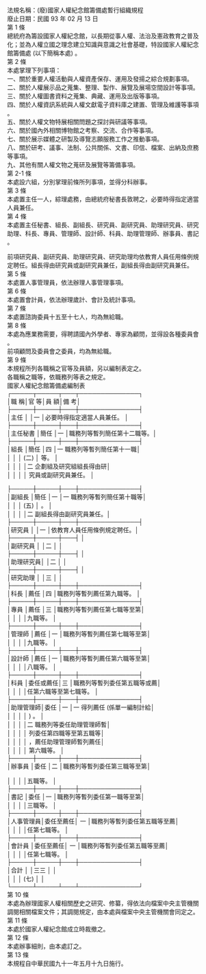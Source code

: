 法規名稱：(廢)國家人權紀念館籌備處暫行組織規程  
廢止日期：民國 93 年 02 月 13 日  
第 1 條  
總統府為籌設國家人權紀念館，以長期從事人權、法治及憲政教育之普及  
化；並為人權立國之理念建立知識與意識之社會基礎，特設國家人權紀念  
館籌備處 (以下簡稱本處) 。  
第 2 條  
本處掌理下列事項：  
一、關於重要人權活動與人權資產保存、運用及發揚之綜合規劃事項。  
二、關於人權展示品之蒐集、整理、製作、展覽及展場空間設計等事項。  
三、關於人權圖書資料之蒐集、典藏、運用及出版等事項。  
四、關於人權資訊系統與人權文獻電子資料庫之建置、管理及維護等事項  
。  
五、關於人權文物特展相關問題之探討與研議等事項。  
六、關於國內外相關博物館之考察、交流、合作等事項。  
七、關於展示媒體之研製及導覽志願服務工作之推動事項。  
八、關於研考、議事、法制、公共關係、文書、印信、檔案、出納及庶務  
等事項。  
九、其他有關人權文物之蒐研及展覽等籌備事項。  
第 2-1 條  
本處設六組，分別掌理前條所列事項，並得分科辦事。  
第 3 條  
本處置主任一人，綜理處務，由總統府秘書長敦聘之，必要時得指定適當  
人員兼任。  
第 4 條  
本處置主任秘書、組長、副組長、研究員、副研究員、助理研究員、研究  
助理、科長、專員、管理師、設計師、科員、助理管理師、辦事員、書記  
。  


前項研究員、副研究員、助理研究員、研究助理均依教育人員任用條例規  
定聘任。組長得由研究員或副研究員兼任，副組長得由副研究員兼任。  
第 5 條  
本處置人事管理員，依法辦理人事管理事項。  
第 6 條  
本處置會計員，依法辦理歲計、會計及統計事項。  
第 7 條  
本處置諮詢委員十五至十七人，均為無給職。  
第 8 條  
本處為應業務需要，得聘請國內外學者、專家為顧問，並得設各種委員會  
。  
前項顧問及委員會之委員，均為無給職。  
第 9 條  
本規程所列各職稱之官等及員額，另以編制表定之。  
各職稱之職等，依職務列等表之規定。  
國家人權紀念館籌備處編制表  
┌─────┬─────┬───┬──────────────┐  
│職 稱│官 等│員 額│備 考│  
├─────┼─────┼───┼──────────────┤  
│主任 │ │一 │必要時得指定適當人員兼任。 │  
├─────┼─────┼───┼──────────────┤  
│主任秘書 │簡任 │一 │職務列等暫列簡任第十二職等。│  
├─────┼─────┼───┼──────────────┤  
│組長 │簡任 │四 │一 職務列等暫列簡任第十一職│  
│ │ │ (二) │ 等。 │  
│ │ │ │二 企劃組及研究組組長得由研│  
│ │ │ │ 究員或副研究員兼任。 │  


├─────┼─────┼───┼──────────────┤  
│副組長 │簡任 │一 │一 職務列等暫列簡任第十職等│  
│ │ │ (五) │ 。 │  
│ │ │ │二 副組長得由副研究員兼任。│  
├─────┼─────┼───┼──────────────┤  
│研究員 │ │一 │依教育人員任用條例規定聘任。│  
├─────┼─────┼───┤ │  
│副研究員 │ │二 │ │  
├─────┼─────┼───┤ │  
│助理研究員│ │二 │ │  
├─────┼─────┼───┤ │  
│研究助理 │ │三 │ │  
├─────┼─────┼───┼──────────────┤  
│科長 │薦任 │四 │職務列等暫列薦任第九職等。 │  
├─────┼─────┼───┼──────────────┤  
│專員 │薦任 │三 │職務列等暫列薦任第七職等至第│  
│ │ │ │九職等。 │  
├─────┼─────┼───┼──────────────┤  
│管理師 │薦任 │一 │職務列等暫列薦任第七職等至第│  
│ │ │ │九職等。 │  
├─────┼─────┼───┼──────────────┤  
│設計師 │薦任 │一 │職務列等暫列薦任第六職等至第│  
│ │ │ │八職等。 │  
├─────┼─────┼───┼──────────────┤  
│科員 │委任或薦任│三 │職務列等暫列委任第五職等或薦│  
│ │ │ │任第六職等至第七職等。 │  
├─────┼─────┼───┼──────────────┤  
│助理管理師│委任 │一 │一 得列薦任 (係單一編制計給│  
│ │ │ │ ) 。 │  
│ │ │ │二 職務列等委任助理管理師暫│  
│ │ │ │ 列委任第四職等至第五職等│  
│ │ │ │ ，薦任助理管理師暫列薦任│  
│ │ │ │ 第六職等。 │  
├─────┼─────┼───┼──────────────┤  
│辦事員 │委任 │二 │職務列等暫列委任第三職等至第│  


│ │ │ │五職等。 │  
├─────┼─────┼───┼──────────────┤  
│書記 │委任 │一 │職務列等暫列委任第一職等至第│  
│ │ │ │三職等。 │  
├─────┼─────┼───┼──────────────┤  
│人事管理員│委任至薦任│ 一 │職務列等暫列委任第五職等至薦│  
│ │ │ │任第七職等。 │  
├─────┼─────┼───┼──────────────┤  
│會計員 │委任至薦任│ 一 │職務列等暫列委任第五職等至薦│  
│ │ │ │任第七職等。 │  
├─────┼─────┼───┼──────────────┤  
│合計 │ │三三 │ │  
│ │ │ (七) │ │  
└─────┴─────┴───┴──────────────┘  
第 10 條  
本處為辦理國家人權相關歷史之研究、修纂，得依法向檔案中央主管機關  
調閱相關檔案文件；其調閱規定，由本處與檔案中央主管機關會同定之。  
第 11 條  
本處於國家人權紀念館成立時裁撤之。  
第 12 條  
本處辦事細則，由本處訂之。  
第 13 條  
本規程自中華民國九十一年五月十九日施行。  


